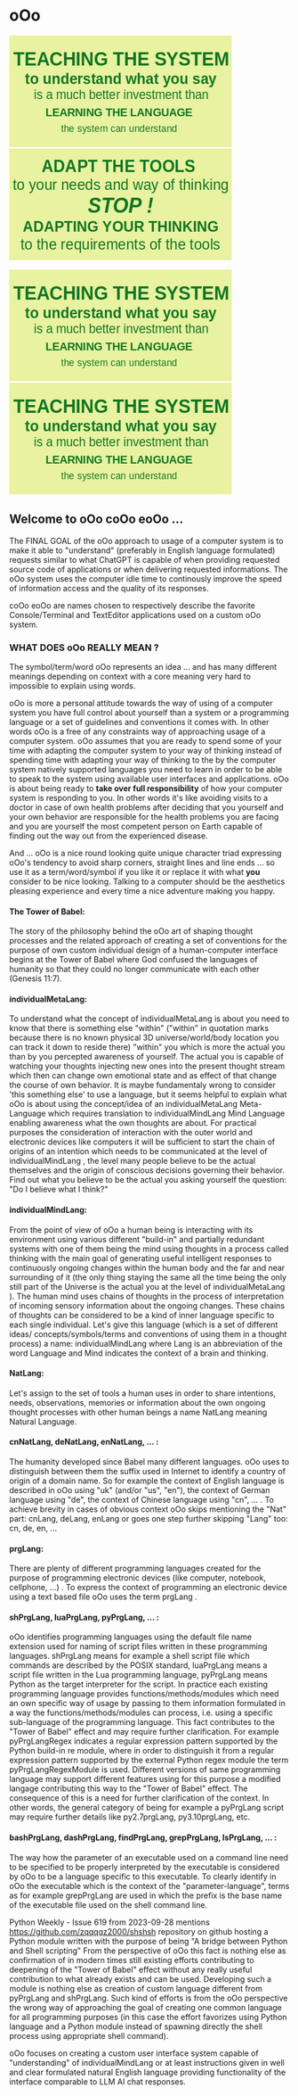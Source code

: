 # oOo 
![oOo Guidelines 01 png](o0o_about_guidelines.o0o_001.png "There is only NOW, so start teaching it NOW ...") 
![oOo Guidelines 03 png](o0o_about_guidelines.o0o_003.png "There is only NOW, so start adapting them NOW ...") 

![oOo Guidelines gif](o0o_about_guidelines.o0o.gif "May the power of  oOo  be with you!") 
![oOo Guidelines gif](o0o_about_guidelines.o0o.gif "Be well and have a best day ever!") 

##	Welcome to		oOo	coOo	eoOo	...

The FINAL GOAL of the  oOo  approach to usage of a computer system is to make it able to "understand" (preferably in English language formulated) requests similar to what ChatGPT is capable of when providing requested source code of applications or when delivering requested informations. The  oOo  system uses the computer idle time to continously improve the speed of information access and the quality of its responses. 

coOo	eoOo	are names chosen to respectively describe the favorite  Console/Terminal and TextEditor applications used on a custom  oOo  system. 

### WHAT DOES  oOo  REALLY MEAN ?

The symbol/term/word  oOo  represents an idea ... and has many different meanings depending on context with a core meaning very hard to impossible to explain using words. 

oOo  is more a personal attitude towards the way of using of a computer system you have full control about yourself than a system or a programming language or a set of guidelines and conventions it comes with. In other words  oOo  is a free of any constraints way of approaching usage of a computer system.   oOo  assumes that you are ready to spend some of your time with adapting the computer system to your way of thinking instead of spending time with adapting your way of thinking to the by the computer system natively supported languages you need to learn in order to be able to speak to the system using available user interfaces and applications.  oOo is about being ready to **take over full responsibility** of how your computer system is responding to you. In other words it's like avoiding visits to a doctor in case of own health problems after deciding that you yourself and your own behavior are responsible for the health problems you are facing and you are yourself the most competent person on Earth capable of finding out the way out from the experienced disease. 

And ...  oOo  is a nice round looking quite unique character triad expressing oOo's tendency to avoid sharp corners, straight lines and line ends ... so use it as a term/word/symbol if you like it or replace it with what **you** consider to be nice looking. Talking to a computer should be the aesthetics pleasing experience and every time a nice adventure making you happy. 

####	The Tower of Babel:
The story of the philosophy behind the   oOo   art of shaping thought processes and the related approach of creating a set of conventions for the purpose of own custom individual design of a human-computer interface begins at the Tower of Babel where God confused the languages of humanity so that they could no longer communicate with each other (Genesis 11:7). 

####	individualMetaLang:
To understand what the concept of   individualMetaLang   is about you need to know that there is something else "within" ("within" in quotation marks because there is no known physical 3D universe/world/body location you can track it down to reside there) "within" you which is more the actual you than by you percepted awareness of yourself. The actual you is capable of watching your thoughts injecting new ones into the present thought stream which then can change own emotional state and as effect of that change the course of own behavior. It is maybe fundamentaly wrong to consider 'this something else' to use a language, but it seems helpful to explain what  oOo  is about using the concept/idea of an  individualMetaLang  Meta-Language which requires translation to  individualMindLang  Mind Language enabling awareness what the own thoughts are about. For practical purposes the consideration of interaction with the outer world and electronic devices like computers it will be sufficient to start the chain of origins of an intention which needs to be communicated at the level of  individualMindLang  , the level many people believe to be the actual themselves and the origin of conscious decisions governing their behavior. Find out what you believe to be the actual you asking yourself the question: "Do I believe what I think?"
		
####	individualMindLang: 
From the point of view of   oOo   a human being is interacting with its environment using various different "build-in" and partially redundant systems with one of them being the mind using thoughts in a process called thinking with the main goal of generating useful intelligent responses to continuously ongoing changes within the human body and the far and near surrounding of it (the only thing staying the same all the time being the only still part of the Universe is the actual you at the level of    individualMetaLang   ). 
		The human mind uses chains of thoughts in the process of interpretation of incoming sensory information about the ongoing changes. These chains of thoughts can be considered to be a kind of inner language specific to each single individual. Let's give this language (which is a set of different ideas/ concepts/symbols/terms and conventions of using them in a thought process) a name:   individualMindLang   where Lang is an abbreviation of the word Language and Mind indicates the context of a brain and thinking. 
		
####	NatLang:
Let's assign to the set of tools a human uses in order to share intentions, needs, observations, memories or information about the own ongoing thought processes with other human beings a name   NatLang   meaning Natural Language. 

####	cnNatLang, deNatLang, enNatLang, ... :
The humanity developed since Babel many different languages.   oOo   uses to distinguish between them the suffix used in Internet to identify a country of origin of a domain name. So for example the context of English language is described in  oOo  using  "uk"  (and/or "us", "en"), the context of German language using "de",  the context of Chinese language using "cn", ...   .   To achieve brevity in cases of obvious context  oOo  skips mentioning the "Nat" part: cnLang, deLang, enLang or goes one step further skipping "Lang" too: cn, de, en, ...

####	prgLang:
There are plenty of different programming languages created for the purpose of programming electronic devices (like computer, notebook, cellphone, ...) . To express the context of programming an electronic device using a text based file   oOo   uses the term   prgLang   . 

####	shPrgLang, luaPrgLang, pyPrgLang, ... :
  oOo   identifies programming languages using the default file name extension used for naming of script files written in these programming languages.   shPrgLang   means for example a shell script file which commands are described by the POSIX standard, luaPrgLang means a script file written in the Lua programming language, pyPrgLang means Python as the target interpreter for the script. 
In practice each existing programming language provides functions/methods/modules which need an own specific way of usage by passing to them information formulated in a way the functions/methods/modules can process, i.e. using a specific sub-language of the programming language. This fact contributes to the "Tower of Babel" effect and may require further clarification. For example   pyPrgLangRegex   indicates a regular expression pattern supported by the Python build-in   re   module, where in order to distinguish it from a regular expression pattern supported by the external Python regex module the term   pyPrgLangRegexModule   is used. 
Different versions of same programming language may support different features using for this purpose a modified langage contributing this way to the "Tower of Babel" effect. The consequence of this is a need for further clarification of the context. In other words, the general category of being for example a   pyPrgLang   script may require further details like py2.7prgLang, py3.10prgLang, etc. 
		   
####	bashPrgLang, dashPrgLang, findPrgLang, grepPrgLang, lsPrgLang, ... :
The way how the parameter of an executable used on a command line need to be specified to be properly interpreted by the executable is considered by   oOo   to be a language specific to this executable. To clearly identify in   oOo   the executable which is the context of the "parameter-language", terms as for example   grepPrgLang   are used in which the prefix is the base name of the executable file used on the shell command line. 

Python Weekly - Issue 619 from 2023-09-28 mentions  https://github.com/zqqqqz2000/shshsh  repository on github hosting a Python module written with the purpose of being "A bridge between Python and Shell scripting"
From the perspective of  oOo  this fact is nothing else as confirmation of in modern times still existing efforts contributing to deepening of the "Tower of Babel" effect without any really useful contribution to what already exists and can be used. Developing such a module is nothing else as creation of custom language different from pyPrgLang and shPrgLang. Such kind of efforts is from the  oOo  perspective the wrong way of approaching the goal of creating one common language for all programming purposes (in this case the effort favorizes using Python language and a Python module instead of spawning directly the shell process using appropriate shell command). 
	
  oOo  focuses on creating a custom user interface system capable of "understanding" of  individualMindLang  or at least instructions given in well and clear formulated natural English language providing functionality of the interface comparable to LLM AI chat responses. 

